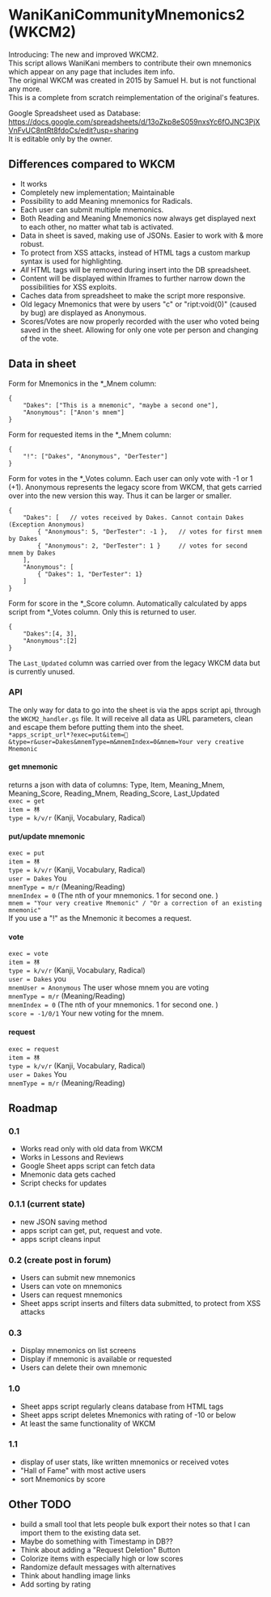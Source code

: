 # WaniKaniCommunityMnemonics2 (WKCM2)
Introducing: The new and improved WKCM2.  
This script allows WaniKani members to contribute their own mnemonics which appear on any page that includes item info.  
The original WKCM was created in 2015 by Samuel H. but is not functional any more.  
This is a complete from scratch reimplementation of the original's features. 

Google Spreadsheet used as Database: https://docs.google.com/spreadsheets/d/13oZkp8eS059nxsYc6fOJNC3PjXVnFvUC8ntRt8fdoCs/edit?usp=sharing  
It is editable only by the owner. 

## Differences compared to WKCM
- It works
- Completely new implementation; Maintainable
- Possibility to add Meaning mnemonics for Radicals. 
- Each user can submit multiple mnemonics. 
- Both Reading and Meaning Mnemonics now always get displayed next to each other, no matter what tab is activated.
- Data in sheet is saved, making use of JSONs. Easier to work with & more robust. 
- To protect from XSS attacks, instead of HTML tags a custom markup syntax is used for highlighting. 
- *All* HTML tags will be removed during insert into the DB spreadsheet. 
- Content will be displayed within Iframes to further narrow down the possibilities for XSS exploits.
- Caches data from spreadsheet to make the script more responsive. 
- Old legacy Mnemonics that were by users "c" or "ript:void(0)" (caused by bug) are displayed as Anonymous. 
- Scores/Votes are now properly recorded with the user who voted being saved in the sheet. Allowing for only one vote per person and changing of the vote. 

## Data in sheet

Form for Mnemonics in the \*_Mnem column:  
```JSON5
{
    "Dakes": ["This is a mnemonic", "maybe a second one"], 
    "Anonymous": ["Anon's mnem"]
}
```
Form for requested items in the \*_Mnem column:  
```JSON5
{
    "!": ["Dakes", "Anonymous", "DerTester"]
}
```

Form for votes in the \*_Votes column. Each user can only vote with -1 or 1 (+1). Anonymous represents the legacy score from WKCM, that gets carried over into the new version this way. Thus it can be larger or smaller.  
```JSON5
{
    "Dakes": [   // votes received by Dakes. Cannot contain Dakes (Exception Anonymous)
        { "Anonymous": 5, "DerTester": -1 },   // votes for first mnem by Dakes
        { "Anonymous": 2, "DerTester": 1 }     // votes for second mnem by Dakes
    ],
    "Anonymous": [
        { "Dakes": 1, "DerTester": 1}
    ]
}
```

Form for score in the \*_Score column. Automatically calculated by apps script from \*_Votes column. Only this is returned to user.  

```JSON5
{
    "Dakes":[4, 3],
    "Anonymous":[2]
}
```

The `Last_Updated` column was carried over from the legacy WKCM data but is currently unused. 

### API
The only way for data to go into the sheet is via the apps script api, through the `WKCM2_handler.gs` file. It will receive all data as URL parameters, clean and escape them before putting them into the sheet.  
`*apps_script_url*?exec=put&item=🍜&type=r&user=Dakes&mnemType=m&mnemIndex=0&mnem=Your very creative Mnemonic`
#### get mnemonic
returns a json with data of columns: Type, Item, Meaning_Mnem, Meaning_Score, Reading_Mnem, Reading_Score, Last_Updated  
`exec = get`  
`item = 林`  
`type = k/v/r` (Kanji, Vocabulary, Radical)  
#### put/update mnemonic
`exec = put`  
`item = 林`  
`type = k/v/r` (Kanji, Vocabulary, Radical)  
`user = Dakes` You  
`mnemType = m/r` (Meaning/Reading)  
`mnemIndex = 0` (The nth of your mnemonics. 1 for second one. )  
`mnem = "Your very creative Mnemonic" / "Or a correction of an existing mnemonic"`  
If you use a "!" as the Mnemonic it becomes a request. 
#### vote
`exec = vote`  
`item = 林`  
`type = k/v/r` (Kanji, Vocabulary, Radical)  
`user = Dakes` you  
`mnemUser = Anonymous` The user whose mnem you are voting  
`mnemType = m/r` (Meaning/Reading)  
`mnemIndex = 0` (The nth of your mnemonics. 1 for second one. )  
`score = -1/0/1` Your new voting for the mnem.   
#### request
`exec = request`  
`item = 林`  
`type = k/v/r` (Kanji, Vocabulary, Radical)  
`user = Dakes` You  
`mnemType = m/r` (Meaning/Reading)  

## Roadmap

### 0.1
- Works read only with old data from WKCM
- Works in Lessons and Reviews
- Google Sheet apps script can fetch data
- Mnemonic data gets cached
- Script checks for updates

### 0.1.1 (current state)
- new JSON saving method
- apps script can get, put, request and vote. 
- apps script cleans input

### 0.2 (create post in forum)
- Users can submit new mnemonics
- Users can vote on mnemonics
- Users can request mnemonics
- Sheet apps script inserts and filters data submitted, to protect from XSS attacks

### 0.3
- Display mnemonics on list screens
- Display if mnemonic is available or requested
- Users can delete their own mnemonic

### 1.0
- Sheet apps script regularly cleans database from HTML tags
- Sheet apps script deletes Mnemonics with rating of -10 or below
- At least the same functionality of WKCM

### 1.1
- display of user stats, like written mnemonics or received votes
- "Hall of Fame" with most active users
- sort Mnemonics by score

## Other TODO
- build a small tool that lets people bulk export their notes so that I can import them to the existing data set.  
- Maybe do something with Timestamp in DB??
- Think about adding a "Request Deletion" Button
- Colorize items with especially high or low scores
- Randomize default messages with alternatives
- Think about handling image links
- Add sorting by rating
